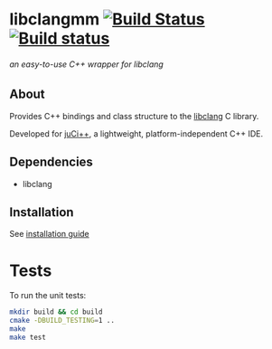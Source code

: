 # libclangmm [![Build Status](https://travis-ci.org/cppit/libclangmm.svg?branch=master)](https://travis-ci.org/cppit/libclangmm) [![Build status](https://ci.appveyor.com/api/projects/status/bqcva8fovxu31yp3/branch/master?svg=true)](https://ci.appveyor.com/project/zalox/libclangmm/branch/master)

###### an easy-to-use C++ wrapper for libclang

## About ##
Provides C++ bindings and class structure to the [libclang](http://www.llvm.org) C library.

Developed for [juCi++](https://gitlab.com/cppit/jucipp), a lightweight, platform-independent C++ IDE.

## Dependencies ##
* libclang

## Installation ##
See [installation guide](https://gitlab.com/cppit/libclangmm/blob/master/docs/install.md)

# Tests #
To run the unit tests:
```sh
mkdir build && cd build
cmake -DBUILD_TESTING=1 ..
make
make test
```
